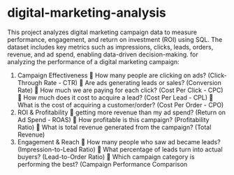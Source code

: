 # digital-marketing-analysis
This project analyzes digital marketing campaign data to measure performance, engagement, and return on investment (ROI) using SQL. The dataset includes key metrics such as impressions, clicks, leads, orders, revenue, and ad spend, enabling data-driven decision-making.
for analyzing the performance of a digital marketing campaign:
1. Campaign Effectiveness
🔹 How many people are clicking on ads? (Click-Through Rate - CTR)
🔹 Are ads generating leads or sales? (Conversion Rate)
🔹 How much we are paying for each click? (Cost Per Click - CPC)
🔹 How much does it cost to acquire a lead? (Cost Per Lead - CPL)
🔹 What is the cost of acquiring a customer/order? (Cost Per Order - CPO)
2. ROI & Profitability
🔹 getting more revenue than my ad spend? (Return on Ad Spend - ROAS)
🔹 How profitable is this campaign? (Profitability Ratio)
🔹 What is total revenue generated from the campaign? (Total Revenue)
3. Engagement & Reach
🔹 How many people who saw ad became leads? (Impression-to-Lead Ratio)
🔹 What percentage of leads turn into actual buyers? (Lead-to-Order Ratio)
🔹 Which campaign category is performing the best? (Campaign Performance Comparison

